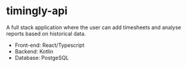 # timingly-api 

A full stack application where the user can add timesheets and analyse reports based on historical data.

* Front-end: React/Typescript
* Backend: Kotlin
* Database: PostgeSQL
